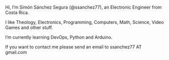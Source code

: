 Hi, I’m Simón Sánchez Segura (@ssanchez77), an Electronic Engineer from Costa Rica.

I like Theology, Electronics, Programming, Computers, Math, Science, Video Games and other stuff.

I’m currently learning DevOps, Python and Arduino.

If you want to contact me please send an email to ssanchez77 AT gmail.com

<!---
ssanchez77/ssanchez77 is a ✨ special ✨ repository because its `README.md` (this file) appears on your GitHub profile.
You can click the Preview link to take a look at your changes.
--->
